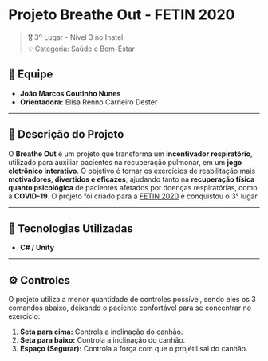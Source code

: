 # Projeto Breathe Out - FETIN 2020

> 🎖️ 3º Lugar - Nível 3 no Inatel  
> 💡 Categoria: Saúde e Bem-Estar

## 👥 Equipe
- **João Marcos Coutinho Nunes**  
- **Orientadora:** Elisa Renno Carneiro Dester  

---

## 📖 Descrição do Projeto

O **Breathe Out** é um projeto que transforma um **incentivador respiratório**, utilizado para auxiliar pacientes na recuperação pulmonar, em um **jogo eletrônico interativo**. O objetivo é tornar os exercícios de reabilitação mais **motivadores, divertidos e eficazes**, ajudando tanto na **recuperação física quanto psicológica** de pacientes afetados por doenças respiratórias, como a **COVID-19**. O projeto foi criado para a [FETIN 2020](https://inatel.br/fetin-revista/revista-fetin-2020/#p=136) e conquistou o 3° lugar.

---

## 🔧 Tecnologias Utilizadas
- **C# / Unity**

---

## ⚙️ Controles

O projeto utiliza a menor quantidade de controles possível, sendo eles os 3 comandos abaixo, deixando o paciente confortável para se concentrar no exercício:

1. **Seta para cima:** Controla a inclinação do canhão.
2. **Seta para baixo:** Controla a inclinação do canhão.
3. **Espaço (Segurar):** Controla a força com que o projétil sai do canhão.

